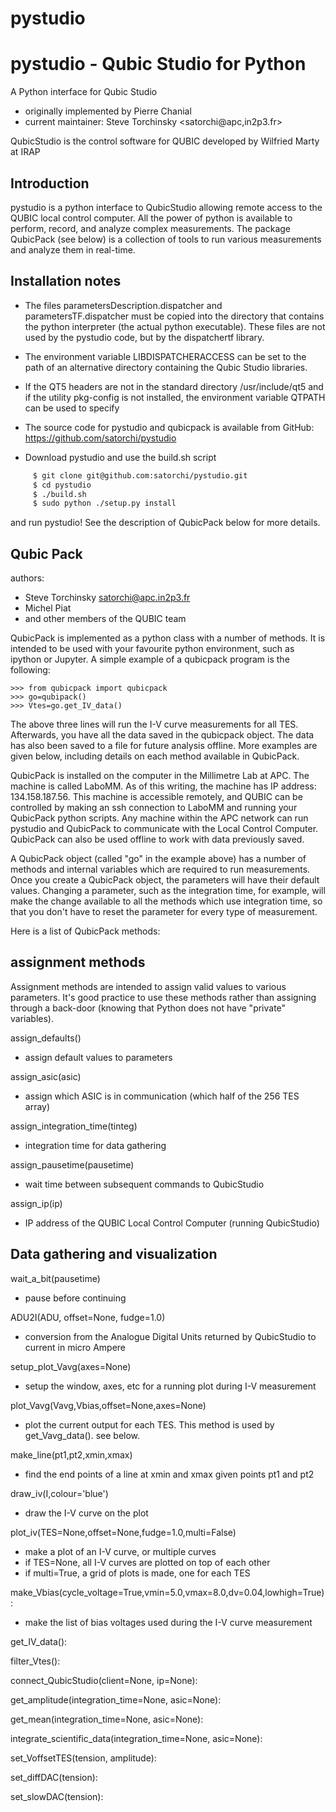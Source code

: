 # pystudio

pystudio - Qubic Studio for Python
==================================

A Python interface for Qubic Studio
- originally implemented by Pierre Chanial
- current maintainer: Steve Torchinsky <satorchi@apc,in2p3.fr>

QubicStudio is the control software for QUBIC
developed by Wilfried Marty at IRAP


Introduction
------------

pystudio is a python interface to QubicStudio allowing remote access
to the QUBIC local control computer.  All the power of python is
available to perform, record, and analyze complex measurements.  The
package QubicPack (see below) is a collection of tools to run various
measurements and analyze them in real-time.


Installation notes
------------------

- The files parametersDescription.dispatcher and parametersTF.dispatcher
must be copied into the directory that contains the python interpreter
(the actual python executable). These files are not used by the pystudio
code, but by the dispatchertf library.

- The environment variable LIBDISPATCHERACCESS can be set to the path of
 an alternative directory containing the Qubic Studio libraries.

- If the QT5 headers are not in the standard directory /usr/include/qt5 and
if the utility pkg-config is not installed, the environment variable QTPATH
can be used to specify

- The source code for pystudio and qubicpack is available from GitHub:
https://github.com/satorchi/pystudio

- Download pystudio and use the build.sh script

```bash
     $ git clone git@github.com:satorchi/pystudio.git
     $ cd pystudio
     $ ./build.sh
     $ sudo python ./setup.py install
```

and run pystudio!  See the description of QubicPack below for more details.

Qubic Pack
----------

authors:
- Steve Torchinsky <satorchi@apc.in2p3.fr>
- Michel Piat
- and other members of the QUBIC team


QubicPack is implemented as a python class with a number of methods.
It is intended to be used with your favourite python environment, such
as ipython or Jupyter.  A simple example of a qubicpack program is the
following:

    >>> from qubicpack import qubicpack
    >>> go=qubipack()
    >>> Vtes=go.get_IV_data()

The above three lines will run the I-V curve measurements for all TES.
Afterwards, you have all the data saved in the qubicpack object.  The
data has also been saved to a file for future analysis offline.  More
examples are given below, including details on each method available
in QubicPack.

QubicPack is installed on the computer in the Millimetre Lab at APC.
The machine is called LaboMM.  As of this writing, the machine has IP
address: 134.158.187.56.  This machine is accessible remotely, and
QUBIC can be controlled by making an ssh connection to LaboMM and
running your QubicPack python scripts.  Any machine within the APC
network can run pystudio and QubicPack to communicate with the Local
Control Computer.  QubicPack can also be used offline to work with
data previously saved.

A QubicPack object (called "go" in the example above) has a number of
methods and internal variables which are required to run measurements.
Once you create a QubicPack object, the parameters will have their
default values.  Changing a parameter, such as the integration time,
for example, will make the change available to all the methods which
use integration time, so that you don't have to reset the parameter
for every type of measurement.

Here is a list of QubicPack methods:


assignment methods
------------------

Assignment methods are intended to assign valid values to various
parameters.  It's good practice to use these methods rather than
assigning through a back-door (knowing that Python does not have
"private" variables).

assign_defaults()
 - assign default values to parameters
 
assign_asic(asic)
 - assign which ASIC is in communication (which half of the 256 TES array)
 
assign_integration_time(tinteg)
 - integration time for data gathering
 
assign_pausetime(pausetime)
 - wait time between subsequent commands to QubicStudio
 
assign_ip(ip)
 - IP address of the QUBIC Local Control Computer (running QubicStudio)


Data gathering and visualization
--------------------------------

wait_a_bit(pausetime)
 - pause before continuing
 
ADU2I(ADU, offset=None, fudge=1.0)
 - conversion from the Analogue Digital Units returned by QubicStudio to current in micro Ampere

setup_plot_Vavg(axes=None)
 - setup the window, axes, etc for a running plot during I-V measurement
 
plot_Vavg(Vavg,Vbias,offset=None,axes=None)
 - plot the current output for each TES.  This method is used by get_Vavg_data().  see below.

make_line(pt1,pt2,xmin,xmax)
 - find the end points of a line at xmin and xmax given points pt1 and pt2
 
draw_iv(I,colour='blue')
 - draw the I-V curve on the plot
 
plot_iv(TES=None,offset=None,fudge=1.0,multi=False)
 - make a plot of an I-V curve, or multiple curves
 - if TES=None, all I-V curves are plotted on top of each other
 - if multi=True, a grid of plots is made, one for each TES
 
make_Vbias(cycle_voltage=True,vmin=5.0,vmax=8.0,dv=0.04,lowhigh=True):
 - make the list of bias voltages used during the I-V curve measurement
 
get_IV_data():

filter_Vtes():

connect_QubicStudio(client=None, ip=None):

get_amplitude(integration_time=None, asic=None):

get_mean(integration_time=None, asic=None):

integrate_scientific_data(integration_time=None, asic=None):

set_VoffsetTES(tension, amplitude):

set_diffDAC(tension):

set_slowDAC(tension):




